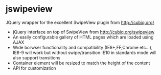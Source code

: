 jswipeview
==========

JQuery wrapper for the excellent SwipeView plugin from http://cubiq.org/

 * jQuery interface on top of SwipeView from http://cubiq.org/swipeview
 * An easily configurable gallery of HTML pages which are loaded using AJAX
 * Wide borwser functionality and compatibility (IE8+,FF,Chrome etc...), IE8-9 will work but without swipe/transition IE10 in standards mode will also support transitions
 * Container element will be resized to match the height of the content
 * API for customization
 
